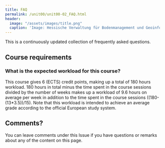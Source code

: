```yaml
---
title: FAQ
permalink: /unit00/unit00-02_FAQ.html
header:
  image: "/assets/images/title.png"
  caption: 'Image: Hessische Verwaltung für Bodenmanagement und Geoinformation'
---
```



This is a continuously updated collection of frequently asked questions.


## Course requirements

### What is the expected workload for this course?
This course gives 6 (ECTS) credit points, making up a total of 180 hours workload.
180 hours in total minus the time spent in the course sessions divided by the number of weeks makes up a workload of 9.6 hours on average per week in addition to the time spent in the course sessions ((180-(13*3.5))/15). Note that this workload is intended to achieve an average grade according to the official European study system.



## Comments?
You can leave comments under this Issue if you have questions or remarks about any of the content on this page.


<script src="https://utteranc.es/client.js"
        repo="GeoMOER/geoAI"
        issue-term="GeoAI_2021_unit_00_FAQ"
        theme="github-light"
        crossorigin="anonymous"
        async>
</script>

